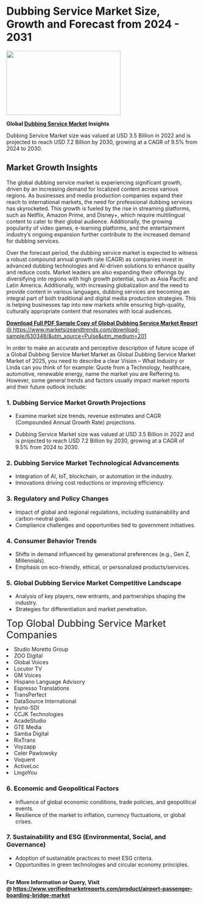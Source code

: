 <H1>Dubbing Service Market Size, Growth and Forecast from 2024 - 2031</H1><img class="aligncenter size-medium wp-image-584254" src="https://thirdeyenews.in/wp-content/uploads/2024/09/Global-Market-Research-300x168.jpeg" alt="" width="300" height="168" /><p><strong>Global&nbsp;<a href="https://www.marketsizeandtrends.com/download-sample/630348/&amp;utm_source=Pulse&amp;utm_medium=201">Dubbing Service Market</a> Insights</strong></p><p>Dubbing Service Market size was valued at USD 3.5 Billion in 2022 and is projected to reach USD 7.2 Billion by 2030, growing at a CAGR of 9.5% from 2024 to 2030.</p><p><h2>Market Growth Insights</h2> <p>The global dubbing service market is experiencing significant growth, driven by an increasing demand for localized content across various regions. As businesses and media production companies expand their reach to international markets, the need for professional dubbing services has skyrocketed. This growth is fueled by the rise in streaming platforms, such as Netflix, Amazon Prime, and Disney+, which require multilingual content to cater to their global audience. Additionally, the growing popularity of video games, e-learning platforms, and the entertainment industry’s ongoing expansion further contribute to the increased demand for dubbing services.</p> <p><a href="#"></a></p> <p>Over the forecast period, the dubbing service market is expected to witness a robust compound annual growth rate (CAGR) as companies invest in advanced dubbing technologies and AI-driven solutions to enhance quality and reduce costs. Market leaders are also expanding their offerings by diversifying into regions with high growth potential, such as Asia Pacific and Latin America. Additionally, with increasing globalization and the need to provide content in various languages, dubbing services are becoming an integral part of both traditional and digital media production strategies. This is helping businesses tap into new markets while ensuring high-quality, culturally appropriate content that resonates with local audiences.</p> <p><a href="#"></p><p><span class=""><strong>Download Full PDF Sample Copy of Global Dubbing Service Market Report</strong> @ <a href="https://www.marketsizeandtrends.com/download-sample/630348/&amp;utm_source=Pulse&amp;utm_medium=201" target="_blank">https://www.marketsizeandtrends.com/download-sample/630348/&amp;utm_source=Pulse&amp;utm_medium=201</a></span></p><p>In order to make an accurate and perceptive description of future scope of a Global&nbsp;Dubbing Service Market Market as Global&nbsp;Dubbing Service Market Market of 2025, you need to describe a clear Vision &ndash; What Industry or Linda can you think of for example: Quote from a Technology, healthcare, automotive, renewable energy, name the market you are Reffering to. However, some general trends and factors usually impact market reports and their future outlook include:</p><h3>1.&nbsp;<strong>Dubbing Service Market Growth Projections</strong></h3><ul><li>Examine market size trends, revenue estimates and CAGR (Compounded Annual Growth Rate) projections.</li><li><p>Dubbing Service Market size was valued at USD 3.5 Billion in 2022 and is projected to reach USD 7.2 Billion by 2030, growing at a CAGR of 9.5% from 2024 to 2030.</p></li></ul><h3>2.&nbsp;<strong>Dubbing Service Market Technological Advancements</strong></h3><ul><li>Integration of AI, IoT, blockchain, or automation in the industry.</li><li>Innovations driving cost reductions or improving efficiency.</li></ul><h3>3.&nbsp;<strong>Regulatory and Policy Changes</strong></h3><ul><li>Impact of global and regional regulations, including sustainability and carbon-neutral goals.</li><li>Compliance challenges and opportunities tied to government initiatives.</li></ul><h3>4.&nbsp;<strong>Consumer Behavior Trends</strong></h3><ul><li>Shifts in demand influenced by generational preferences (e.g., Gen Z, Millennials).</li><li>Emphasis on eco-friendly, ethical, or personalized products/services.</li></ul><h3>5.&nbsp;<strong>Global Dubbing Service Market Competitive Landscape</strong></h3><ul><li>Analysis of key players, new entrants, and partnerships shaping the industry.</li><li>Strategies for differentiation and market penetration.</li></ul><p data-pm-slice="1 1 []"><span style="color: inherit; font-family: inherit; font-size: 25px;">Top Global Dubbing Service Market Companies</span></p><div class="" data-test-id=""><p><li>Studio Moretto Group</li><li> ZOO Digital</li><li> Global Voices</li><li> Locutor TV</li><li> GM Voices</li><li> Hispano Language Advisory</li><li> Espresso Translations</li><li> TransPerfect</li><li> DataSource International</li><li> Iyuno-SDI</li><li> CCJK Technologies</li><li> AcadeStudio</li><li> GTE Media</li><li> Samba Digital</li><li> RixTrans</li><li> Voyzapp</li><li> Celer Pawlowsky</li><li> Voquent</li><li> ActiveLoc</li><li> LingoYou</li></p></div><h3>6.&nbsp;<strong>Economic and Geopolitical Factors</strong></h3><ul><li>Influence of global economic conditions, trade policies, and geopolitical events.</li><li>Resilience of the market to inflation, currency fluctuations, or global crises.</li></ul><h3>7.&nbsp;<strong>Sustainability and ESG (Environmental, Social, and Governance)</strong></h3><ul><li>Adoption of sustainable practices to meet ESG criteria.</li><li>Opportunities in green technologies and circular economy principles.</li></ul><h2><strong style="font-size: 14px;">For More Information or Query, Visit @&nbsp;</strong><a style="background-color: #ffffff; font-size: 14px;" href="https://www.marketsizeandtrends.com/report/dubbing-service-market/" target="_blank">https://www.verifiedmarketreports.com/product/airport-passenger-boarding-bridge-market</a></h2>
